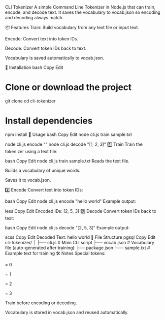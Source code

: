 CLI Tokenizer
A simple Command Line Tokenizer in Node.js that can train, encode, and decode text.
It saves the vocabulary to vocab.json so encoding and decoding always match.

📦 Features
Train: Build vocabulary from any text file or input text.

Encode: Convert text into token IDs.

Decode: Convert token IDs back to text.

Vocabulary is saved automatically to vocab.json.

🚀 Installation
bash
Copy
Edit
# Clone or download the project
git clone <your-repo-url>
cd cli-tokenizer

# Install dependencies
npm install
📄 Usage
bash
Copy
Edit
node cli.js train sample.txt

node cli.js encode "<your text here>"
node cli.js decode "[1, 2, 3]"
1️⃣ Train
Train the tokenizer using a text file:

bash
Copy
Edit
node cli.js train sample.txt
Reads the text file.

Builds a vocabulary of unique words.

Saves it to vocab.json.

2️⃣ Encode
Convert text into token IDs:

bash
Copy
Edit
node cli.js encode "hello world"
Example output:

less
Copy
Edit
Encoded IDs: [2, 5, 3]
3️⃣ Decode
Convert token IDs back to text:

bash
Copy
Edit
node cli.js decode "[2, 5, 3]"
Example output:

scss
Copy
Edit
Decoded Text: hello world
📂 File Structure
pgsql
Copy
Edit
cli-tokenizer/
│
├── cli.js        # Main CLI script
├── vocab.json    # Vocabulary file (auto-generated after training)
├── package.json
└── sample.txt    # Example text for training
🛠 Notes
Special tokens:

<PAD> = 0

<UNK> = 1

<SOS> = 2

<EOS> = 3

Train before encoding or decoding.

Vocabulary is stored in vocab.json and reused automatically.

